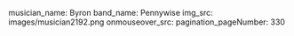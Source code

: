 musician_name: Byron
band_name: Pennywise
img_src: images/musician2192.png
onmouseover_src: 
pagination_pageNumber: 330